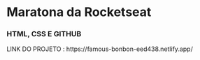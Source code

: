 <h1>Maratona da Rocketseat</h2> 

<h3>HTML, CSS E GITHUB</h3> 

<p>LINK DO PROJETO : https://famous-bonbon-eed438.netlify.app/ </p>
